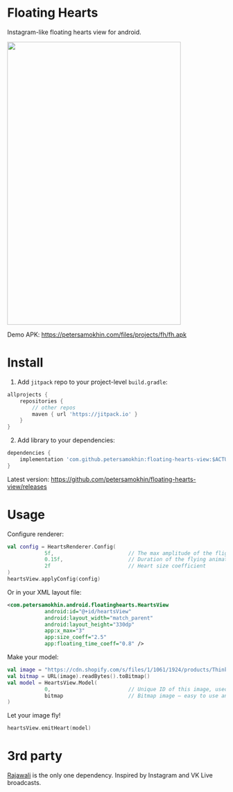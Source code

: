 # Floating Hearts
Instagram-like floating hearts view for android.

<img src="https://petersamokhin.com/files/projects/fh/demo.gif" width="400" height="651" />

Demo APK: https://petersamokhin.com/files/projects/fh/fh.apk

# Install

1. Add `jitpack` repo to your project-level `build.gradle`:
```groovy
allprojects {
    repositories {
        // other repos
	    maven { url 'https://jitpack.io' }
    }
}
```

2. Add library to your dependencies:
```groovy
dependencies {
    implementation 'com.github.petersamokhin:floating-hearts-view:$ACTUAL_VERSION'
}
```
Latest version: https://github.com/petersamokhin/floating-hearts-view/releases

# Usage

Configure renderer:

```kotlin
val config = HeartsRenderer.Config(
            5f,                        // The max amplitude of the flight along the X axis
            0.15f,                     // Duration of the flying animation will be multiplied by this value (lower — faster)
            2f                         // Heart size coefficient 
)
heartsView.applyConfig(config)
```

Or in your XML layout file:

```xml
<com.petersamokhin.android.floatinghearts.HeartsView
            android:id="@+id/heartsView"
            android:layout_width="match_parent"
            android:layout_height="330dp"
            app:x_max="3"
            app:size_coeff="2.5"
            app:floating_time_coeff="0.8" />
```

Make your model:

```kotlin
val image = "https://cdn.shopify.com/s/files/1/1061/1924/products/Thinking_Face_Emoji_large.png"
val bitmap = URL(image).readBytes().toBitmap()
val model = HeartsView.Model(
            0,                         // Unique ID of this image, used for Rajawali materials caching
            bitmap                     // Bitmap image — easy to use any drawable or image by URL and convert to bitmap
)
```

Let your image fly!

```kotlin
heartsView.emitHeart(model)
```

# 3rd party
[Rajawali](https://github.com/Rajawali/Rajawali) is the only one dependency. Inspired by Instagram and VK Live broadcasts.
